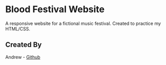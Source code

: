 # Blood Festival Website

A responsive website for a fictional music festival.
Created to practice my HTML/CSS.

## Created By

Andrew - [Github](http://github.com/AndyDreww)
